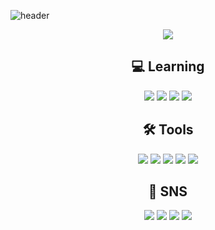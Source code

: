 ![header](https://capsule-render.vercel.app/api?type=waving&color=gradient&height=300&section=header&text=ChoiHaeun&fontSize=70)

  <p align="center">
 <a href="https://github.com/chlgkdms/github-readme-stats">
    <img src="https://github-readme-stats.vercel.app/api?username=chlgkdms&bg_color=30,e96443,904e95&title_color=fff&text_color=fff"/></a></p>
 
  
<div align="center">

## <b> 💻 Learning</b>  
  
  
<img src="https://img.shields.io/badge/C-A8B9CC?style=flat-square&logo=C&logoColor=white"/>  <img src="https://img.shields.io/badge/Kotlin-7F52FF?style=flat-square&logo=Kotlin&logoColor=white"/>  <img src="https://img.shields.io/badge/Java-007396?style=flat-square&logo=java&logoColor=black"/>  <img src="https://img.shields.io/badge/Python-3776AB?style=flat-square&logo=Python&logoColor=black"/>  


## <b> 🛠 Tools</b>
<img src="https://img.shields.io/badge/Android Studio-3DDC84?style=flat-square&logo=androidstudio&logoColor=white"/>  <img src="https://img.shields.io/badge/IntelliJ IDEA-000000?style=flat-square&logo=IntelliJ IDEA&logoColor=white"/>  <img src="https://img.shields.io/badge/Visual Studio-5C2D91?style=flat-square&logo=Visual Studio&logoColor=white"/>  <img src="https://img.shields.io/badge/Notion-000000?style=flat-square&logo=Notion&logoColor=white"/>  <img src="https://img.shields.io/badge/Postman-FF6C37?style=flat-square&logo=Postman&logoColor=white"/>  


## <b> 📱 SNS</b>
<img src="https://img.shields.io/badge/Instagram-E4405F?style=flat-square&logo=instagram&logoColor=white"/>  <img src="https://img.shields.io/badge/최하은-1877F2?style=flat-square&logo=facebook&logoColor=white"/>  <img src="https://img.shields.io/badge/Naver-03C75A?style=flat-square&logo=naver&logoColor=white"/>  <img src="https://img.shields.io/badge/Gmail-EA4335?style=flat-square&logo=gmail&logoColor=white"/>
</div>
<br><div align="center">
